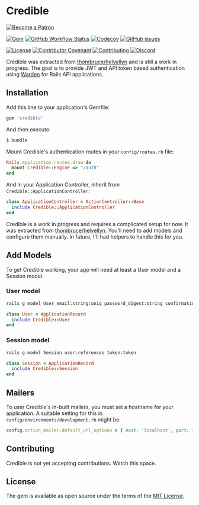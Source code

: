 # Credible

[![Become a Patron](https://c5.patreon.com/external/logo/become_a_patron_button.png)](https://www.patreon.com/thombruce)

[![Gem](https://img.shields.io/gem/v/credible?logo=rubygems)](https://rubygems.org/gems/credible)
[![GitHub Workflow Status](https://img.shields.io/github/workflow/status/thombruce/credible/CI?logo=github)](https://github.com/thombruce/credible/actions)
[![Codecov](https://img.shields.io/codecov/c/github/thombruce/credible?logo=codecov)](https://codecov.io/gh/thombruce/credible)
[![GitHub issues](https://img.shields.io/github/issues-raw/thombruce/credible?logo=github)](https://github.com/thombruce/credible/issues)

[![License](https://img.shields.io/badge/license-MIT-green.svg)](MIT-LICENSE)
[![Contributor Covenant](https://img.shields.io/badge/Contributor%20Covenant-v2.0%20adopted-ff69b4.svg)](CODE_OF_CONDUCT.md)
[![Contributing](https://img.shields.io/badge/contributions-welcome-blue.svg)](CONTRIBUTING.md)
[![Discord](https://img.shields.io/discord/697123984231366716?color=7289da&label=chat&logo=discord)](https://discord.gg/YMU87db)

Credible was extracted from [thombruce/helvellyn](https://github.com/thombruce/helvellyn) and is still a work in progress. The goal is to provide JWT and API token based authentication using [Warden](https://github.com/wardencommunity/warden/) for Rails API applications.

## Installation

Add this line to your application's Gemfile:

```ruby
gem 'credible'
```

And then execute:
```bash
$ bundle
```

Mount Credible's authentication routes in your `config/routes.rb` file:

```ruby
Rails.application.routes.draw do
  mount Credible::Engine => "/auth"
end
```

And in your Application Controller, inherit from `Credible::ApplicationController`:

```ruby
class ApplicationController < ActionController::Base
  include Credible::ApplicationController
end
```

Credible is a work in progress and requires a complicated setup for now. It was extracted from [thombruce/helvellyn](https://github.com/thombruce/helvellyn). You'll need to add models and configure them manually. In future, I'll had helpers to handle this for you.

## Add Models

To get Credible working, your app will need at least a User model and a Session model.

### User model

```bash
rails g model User email:string:uniq password_digest:string confirmation_token:token confirmed_at:datetime
```

```ruby
class User < ApplicationRecord
  include Credible::User
end
```

### Session model

```bash
rails g model Session user:references token:token
```

```ruby
class Session < ApplicationRecord
  include Credible::Session
end
```

## Mailers

To user Credible's in-built mailers, you must set a hostname for your application. A suitable setting for this in `config/environments/development.rb` might be:

```ruby
config.action_mailer.default_url_options = { host: 'localhost', port: 3000 }
```

## Contributing

Credible is not yet accepting contributions. Watch this space.

## License

The gem is available as open source under the terms of the [MIT License](https://opensource.org/licenses/MIT).
